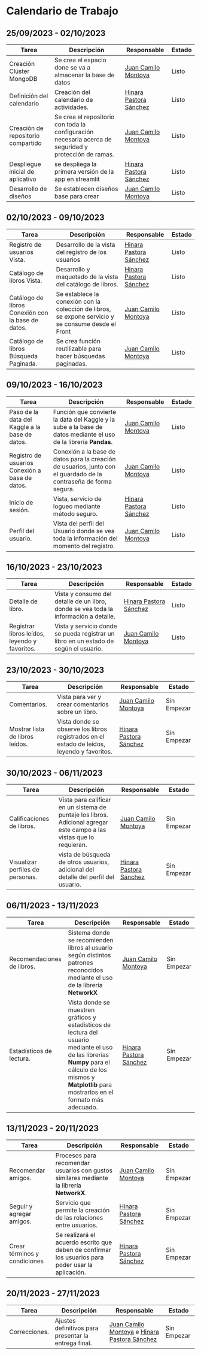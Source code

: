 # Calendario de Trabajo  
  
## 25/09/2023 -  02/10/2023  
| Tarea | Descripción | Responsable | Estado |  
|--|--|--|--|
| Creación Clúster MongoDB | Se crea el espacio done se va a almacenar la base de datos | [Juan Camilo Montoya](https://github.com/jucamo0713) | Listo |  
| Definición del calendario | Creación del calendario de actividades. |[Hinara Pastora Sánchez](https://github.com/HinaraSM) | Listo |  
| Creación de repositorio compartido | Se crea el repositorio con toda la configuración necesaria acerca de seguridad y protección de ramas.| [Juan Camilo Montoya](https://github.com/jucamo0713) | Listo |  
| Despliegue inicial de aplicativo | se despliega la primera versión de la app en streamlit| [Hinara Pastora Sánchez](https://github.com/HinaraSM) | Listo |  
| Desarrollo de diseños | Se establecen diseños base para crear  | [Juan Camilo Montoya](https://github.com/jucamo0713)| Listo |  
## 02/10/2023 -  09/10/2023  
| Tarea | Descripción | Responsable | Estado |  
|--|--|--|--|
| Registro de usuarios Vista. | Desarrollo de la vista del registro de los usuarios | [Hinara Pastora Sánchez](https://github.com/HinaraSM) | Listo  | 
| Catálogo de libros Vista. |Desarrollo y maquetado de la vista del catálogo de libros. | [Hinara Pastora Sánchez](https://github.com/https://github.com/HinaraSM) | Listo  | 
| Catálogo de libros Conexión con la base de datos. | Se establece la conexión con la colección de libros, se expone servicio y se consume desde el Front |[Juan Camilo Montoya](https://github.com/jucamo0713) |Listo 
| Catálogo de libros Búsqueda Paginada. | Se crea función reutilizable para hacer búsquedas paginadas.| [Juan Camilo Montoya](https://github.com/jucamo0713) | Listo  | 
## 09/10/2023 -  16/10/2023  
| Tarea | Descripción | Responsable | Estado |  
|--|--|--|--|
| Paso de la data del Kaggle a la base de datos. |Función que convierte la data del Kaggle y la sube a la base de datos mediante el uso de la librería **Pandas**.| [Juan Camilo Montoya](https://github.com/jucamo0713) |Listo|
| Registro de usuarios Conexión a base de datos. |Conexión a la base de datos para la creación de usuarios, junto con el guardado de la contraseña de forma segura.| [Juan Camilo Montoya](https://github.com/jucamo0713) | Listo |  
| Inicio de sesión. |Vista, servicio de logueo mediante método seguro.| [Hinara Pastora Sánchez](https://github.com/HinaraSM) | Listo |
| Perfil del usuario. | Vista del perfil del Usuario donde se vea toda la información del momento del registro.|[Juan Camilo Montoya](https://github.com/HinaraSM) | Listo|
## 16/10/2023 -  23/10/2023  
| Tarea |Descripción| Responsable | Estado |  
|--|--|--|--|
| Detalle de libro. | Vista y consumo del detalle de un libro, donde se vea toda la información a detalle. | [Hinara Pastora Sánchez](https://github.com/HinaraSM) | Listo |  
| Registrar libros leídos, leyendo y favoritos. | Vista y servicio donde se pueda registrar un libro en un estado de según el usuario. | [Juan Camilo Montoya](https://github.com/jucamo0713) | Listo |
## 23/10/2023 -  30/10/2023  
| Tarea |Descripción|Responsable | Estado |  
|--|--|--|--|
| Comentarios. | Vista para ver y crear comentarios sobre un libro. |[Juan Camilo Montoya](https://github.com/jucamo0713) | Sin Empezar |
| Mostrar lista de libros leídos. |Vista donde se observe los libros registrados en el estado de leídos, leyendo y favoritos.| [Hinara Pastora Sánchez](https://github.com/HinaraSM) | Sin Empezar |  
## 30/10/2023 -  06/11/2023  
| Tarea |Descripción| Responsable | Estado |  
|--|--|--|--|
| Calificaciones de libros. | Vista para calificar en un sistema de puntaje los libros. Adicional agregar este campo a las vistas que lo requieran. |[Juan Camilo Montoya](https://github.com/jucamo0713) | Sin Empezar | 
| Visualizar perfiles de personas. | vista de búsqueda de otros usuarios, adicional del detalle del perfil del usuario.| [Hinara Pastora Sánchez](https://github.com/HinaraSM) | Sin Empezar | 
 
## 06/11/2023 -  13/11/2023  
| Tarea |Descripción| Responsable | Estado |  
|--|--|--|--|
| Recomendaciones de libros. | Sistema donde se recomienden libros al usuario según distintos patrones reconocidos mediante el uso de la librería **NetworkX**| [Juan Camilo Montoya](https://github.com/jucamo0713) | Sin Empezar | 
| Estadísticos de lectura. |Vista donde se muestren gráficos y estadísticos de lectura del usuario mediante el uso de las librerías **Numpy** para el cálculo de los mismos y **Matplotlib** para mostrarlos en el formato más adecuado.| [Hinara Pastora Sánchez](https://github.com/HinaraSM) | Sin Empezar |   
  
## 13/11/2023 -  20/11/2023  
| Tarea |Descripción| Responsable | Estado |  
|--|--|--|--|
|Recomendar amigos. | Procesos para recomendar usuarios con gustos similares mediante la librería **NetworkX**.| [Juan Camilo Montoya](https://github.com/jucamo0713) | Sin Empezar |  
| Seguir y agregar amigos. |Servicio que permite la creación de las relaciones entre usuarios. | [Hinara Pastora Sánchez](https://github.com/HinaraSM) | Sin Empezar | 
| Crear términos y condiciones |Se realizará el acuerdo escrito que deben de confirmar los usuarios para poder usar la aplicación. | [Hinara Pastora Sánchez](https://github.com/HinaraSM) | Sin Empezar |  
## 20/11/2023 -  27/11/2023  
| Tarea |Descripción| Responsable | Estado |  
|--|--|--| --|
| Correcciones. |Ajustes definitivos para presentar la entrega final.| [Juan Camilo Montoya](https://github.com/jucamo0713) e [Hinara Pastora Sánchez](https://github.com/HinaraSM) | Sin Empezar |
